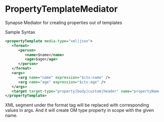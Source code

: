 # PropertyTemplateMediator
Synapse Mediator for creating properties out of templates

Sample Syntax
```xml
<propertyTemplate media-type="xml|json">
   <format>
      <person>
         <name>$name</name>
         <age>$age</age>
      </person>
   </format>
   <args>
      <arg name="name" expression="$ctx:name" />
      <arg name="age" expression="$ctx:age" />
   </args>
   <target target-type="property|body|custom|header" name="propertyName" property-type="string|om" scope="synapse|axis2|operation" />
</propertyTemplate>
```

XML segment under the format tag will be replaced with corresponding values in args. And it will create OM type property in scope with the given name.
